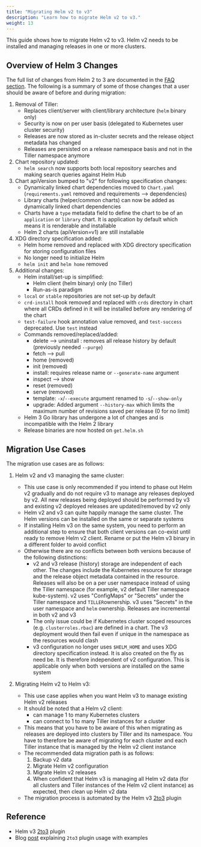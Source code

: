 ```yaml
---
title: "Migrating Helm v2 to v3"
description: "Learn how to migrate Helm v2 to v3."
weight: 13
---
```


This guide shows how to migrate  Helm v2 to v3. Helm v2 needs to be installed
and managing releases in one or more clusters.

## Overview of Helm 3 Changes

The full list of changes from Helm 2 to 3 are documented in the [FAQ
section](https://v3.helm.sh/docs/faq/#changes-since-helm-2). The following is a
summary of some of those changes that a user should be aware of before and
during migration:

1. Removal of Tiller:
   - Replaces client/server with client/library architecture (`helm` binary
     only)
   - Security is now on per user basis (delegated to Kubernetes user cluster
     security)
   - Releases are now stored as in-cluster secrets and the release object
     metadata has changed
   - Releases are persisted on a release namespace basis and not in the Tiller
     namespace anymore
2. Chart repository updated:
   - `helm search` now supports both local repository searches and making search
     queries against Helm Hub
3. Chart apiVersion bumped to "v2" for following specification changes:
   - Dynamically linked chart dependencies moved to `Chart.yaml`
     (`requirements.yaml` removed and  requirements --> dependencies)
   - Library charts (helper/common charts) can now be added as dynamically
     linked chart dependencies
   - Charts have a `type` metadata field to define the chart to be of an
     `application` or `library` chart. It is application by default which means
     it is renderable and installable
   - Helm 2 charts (apiVersion=v1) are still installable
4. XDG directory specification added:
   - Helm home removed and replaced with XDG directory specification for storing
     configuration files
   - No longer need to initialize Helm
   - `helm init` and `helm home` removed
5. Additional changes:
   - Helm install/set-up is simplified:
     - Helm client (helm binary) only (no Tiller)
     - Run-as-is paradigm
   - `local` or `stable` repositories are not set-up by default
   - `crd-install` hook removed and replaced with `crds` directory in chart
     where all CRDs defined in it will be installed before any rendering of the
     chart
   - `test-failure` hook annotation value removed, and `test-success`
     deprecated. Use `test` instead
   - Commands removed/replaced/added:
       - delete --> uninstall : removes all release history by default
         (previously needed `--purge`)
       - fetch --> pull
       - home (removed)
       - init (removed)
       - install: requires release name or `--generate-name` argument
       - inspect --> show
       - reset (removed)
       - serve (removed)
       - template: `-x`/`--execute` argument renamed to `-s`/`--show-only`
       - upgrade: Added argument `--history-max` which limits the maximum number
         of revisions saved per release (0 for no limit)
   - Helm 3 Go library has undergone a lot of changes and is incompatible with
     the Helm 2 library
   - Release binaries are now hosted on `get.helm.sh`

## Migration Use Cases

The migration use cases are as follows:

1. Helm v2 and v3 managing the same cluster:
   - This use case is only recommended if you intend to phase out Helm v2
     gradually and do not require v3 to manage any releases deployed by v2. All
     new releases being deployed should be performed by v3 and existing v2
     deployed releases are updated/removed by v2 only
   - Helm v2 and v3 can quite happily manage the same cluster. The Helm versions
     can be installed on the same or separate systems
   - If installing Helm v3 on the same system, you need to perform an additional
     step to ensure that both client versions can co-exist until ready to remove
     Helm v2 client. Rename or put the Helm v3 binary in a different folder to
     avoid conflict
   - Otherwise there are no conflicts between both versions because of the
     following distinctions:
     - v2 and v3 release (history) storage are independent of each other. The
       changes include the Kubernetes resource for storage and the release
       object metadata contained in the resource. Releases will also be on a per
       user namespace instead of using the Tiller namespace (for example, v2
       default Tiller namespace kube-system). v2 uses "ConfigMaps" or "Secrets"
       under the Tiller namespace and `TILLER`ownership. v3 uses "Secrets" in
       the user namespace and `helm` ownership. Releases are incremental in both
       v2 and v3
     - The only issue could be if Kubernetes cluster scoped resources (e.g.
       `clusterroles.rbac`) are defined in a chart. The v3 deployment would then
       fail even if unique in the namespace as the resources would clash
     - v3 configuration no longer uses `$HELM_HOME` and uses XDG directory
       specification instead. It is also created on the fly as need be. It is
       therefore independent of v2 configuration. This is applicable only when
       both versions are installed on the same system

2. Migrating Helm v2 to Helm v3:
   - This use case applies when you want Helm v3 to manage existing Helm v2
     releases
   - It should be noted that a Helm v2 client:
     - can manage 1 to many Kubernetes clusters
     - can connect to 1 to many Tiller instances for  a cluster
   - This means that you have to be aware of this when migrating as releases
     are deployed into clusters by Tiller and its namespace. You have to
     therefore be aware of migrating for each cluster and each Tiller instance
     that is managed by the Helm v2 client instance
   - The recommended data migration path is as follows:
     1. Backup v2 data
     2. Migrate Helm v2 configuration
     3. Migrate Helm v2 releases
     4. When confident that Helm v3 is managing all Helm v2 data (for all
        clusters and Tiller instances of the Helm v2 client instance) as
        expected, then clean up Helm v2 data
   - The migration process is automated by the Helm v3
     [2to3](https://github.com/helm/helm-2to3) plugin

## Reference

   - Helm v3 [2to3](https://github.com/helm/helm-2to3) plugin
   - Blog [post](https://helm.sh/blog/migrate-from-helm-v2-to-helm-v3/)
     explaining `2to3` plugin usage with examples
